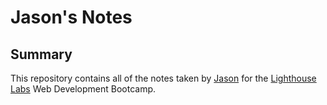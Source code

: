 # Jason's Notes
## Summary 

This repository contains all of the notes taken by [Jason](https://github.com/JasonDisj) for the [Lighthouse Labs](https://www.lighthouselabs.ca/en) Web Development Bootcamp.